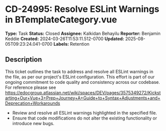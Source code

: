 # CD-24995: Resolve ESLint Warnings in BTemplateCategory.vue

**Type:** Task
**Status:** Closed
**Assignee:** Kalkidan Behayilu
**Reporter:** Benjamin Keddie
**Created:** 2024-03-26T11:53:11.512-0700
**Updated:** 2025-08-05T09:23:24.041-0700
**Labels:** Retention

## Description
This ticket outlines the task to address and resolve all ESLint warnings in the file, as per our project's ESLint configuration. This effort is part of our ongoing commitment to code quality and consistency across our codebase. For reference please see <custom data-type="smartlink" data-id="id-0">https://edocgroup.atlassian.net/wiki/spaces/DEV/pages/3575349272/Kickstarting+Our+Vue+3+Prep+Journey+A+Guide+to+Syntax+Adjustments+and+Deprecation+Workarounds</custom> 

* Review and resolve all ESLint warnings highlighted in the specified file.
* Ensure that code modifications do not alter the existing functionality or introduce new bugs.
